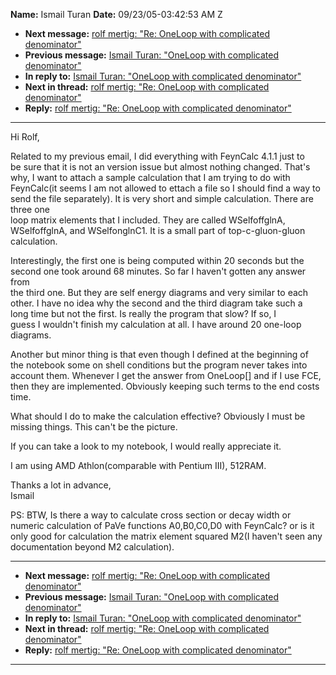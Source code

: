 **Name:** Ismail Turan
**Date:** 09/23/05-03:42:53 AM Z

  - **Next message:** [rolf mertig: "Re: OneLoop with complicated
    denominator"](0309.html)
  - **Previous message:** [Ismail Turan: "OneLoop with complicated
    denominator"](0307.html)
  - **In reply to:** [Ismail Turan: "OneLoop with complicated
    denominator"](0307.html)
  - **Next in thread:** [rolf mertig: "Re: OneLoop with complicated
    denominator"](0309.html)
  - **Reply:** [rolf mertig: "Re: OneLoop with complicated
    denominator"](0309.html)

-----

Hi Rolf,  

Related to my previous email, I did everything with FeynCalc 4.1.1 just
to  
be sure that it is not an version issue but almost nothing changed.
That's  
why, I want to attach a sample calculation that I am trying to do with  
FeynCalc(it seems I am not allowed to ettach a file so I should find a
way to send the file separately). It is very short and simple
calculation. There are three one  
loop matrix elements that I included. They are called WSelfoffglnA,  
WSelfoffglnA, and WSelfonglnC1. It is a small part of
top-c-gluon-gluon  
calculation.  

Interestingly, the first one is being computed within 20 seconds but
the  
second one took around 68 minutes. So far I haven't gotten any answer
from  
the third one. But they are self energy diagrams and very similar to
each  
other. I have no idea why the second and the third diagram take such a  
long time but not the first. Is really the program that slow? If so, I  
guess I wouldn't finish my calculation at all. I have around 20
one-loop  
diagrams.  

Another but minor thing is that even though I defined at the beginning
of  
the notebook some on shell conditions but the program never takes into  
account them. Whenever I get the answer from OneLoop[] and if I
use FCE,  
then they are implemented. Obviously keeping such terms to the end
costs  
time.  

What should I do to make the calculation effective? Obviously I must
be  
missing things. This can't be the picture.  

If you can take a look to my notebook, I would really appreciate it.  

I am using AMD Athlon(comparable with Pentium III), 512RAM.  

Thanks a lot in advance,  
Ismail  

PS: BTW, Is there a way to calculate cross section or decay width or  
numeric calculation of PaVe functions A0,B0,C0,D0 with FeynCalc? or is
it  
only good for calculation the matrix element squared M2(I haven't seen
any  
documentation beyond M2 calculation).  

-----

  - **Next message:** [rolf mertig: "Re: OneLoop with complicated
    denominator"](0309.html)
  - **Previous message:** [Ismail Turan: "OneLoop with complicated
    denominator"](0307.html)
  - **In reply to:** [Ismail Turan: "OneLoop with complicated
    denominator"](0307.html)
  - **Next in thread:** [rolf mertig: "Re: OneLoop with complicated
    denominator"](0309.html)
  - **Reply:** [rolf mertig: "Re: OneLoop with complicated
    denominator"](0309.html)

-----

